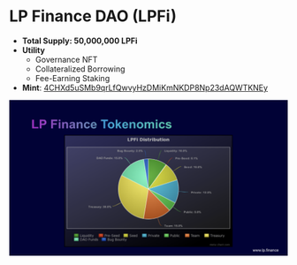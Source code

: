 # LP Finance DAO (LPFi)

* **Total Supply: 50,000,000 LPFi**
* **Utility**
  * Governance NFT
  * Collateralized Borrowing
  * Fee-Earning Staking
* **Mint**: [4CHXd5uSMb9qrLfQwvyHzDMiKmNKDP8Np23dAQWTKNEy](https://solscan.io/token/4CHXd5uSMb9qrLfQwvyHzDMiKmNKDP8Np23dAQWTKNEy)

![](<../.gitbook/assets/Screen Shot 2022-04-20 at 11.23.33 PM.png>)
